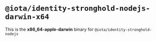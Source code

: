 # `@iota/identity-stronghold-nodejs-darwin-x64`

This is the **x86_64-apple-darwin** binary for `@iota/identity-stronghold-nodejs`
